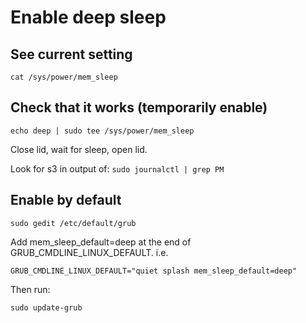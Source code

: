 # Enable deep sleep


## See current setting
`cat /sys/power/mem_sleep`


## Check that it works (temporarily enable)
`echo deep | sudo tee /sys/power/mem_sleep`

Close lid, wait for sleep, open lid.

Look for s3 in output of:
`sudo journalctl | grep PM`


## Enable by default
`sudo gedit /etc/default/grub`

 Add mem_sleep_default=deep at the end of GRUB_CMDLINE_LINUX_DEFAULT. i.e.

`GRUB_CMDLINE_LINUX_DEFAULT="quiet splash mem_sleep_default=deep"`

Then run:

`sudo update-grub`